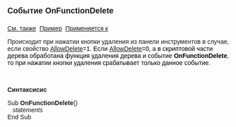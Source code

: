 ﻿<html>
<head>
<title>Системное событие OnFunctionDelete</title>
</head>

<body>

<p><strong><font size="4" face="Arial">Событие OnFunctionDelete<br>
<br>
</font></strong><font face="Arial"><a href="TreeEvents.html">См. 
также</a>&nbsp; <u>Пример</u>&nbsp; <a href="../Defs/Tree.html">Применяется к</a></font></p>

<p class="label"><font face="Arial">Происходит при нажатии кнопки 
удаления из панели инструментов в случае, если свойство
    <span style="color: rgb(0, 0, 0); font-family: Arial; font-style: normal; font-variant: normal; letter-spacing: normal; line-height: normal; orphans: auto; text-align: start; text-indent: 0px; text-transform: none; white-space: normal; widows: 1; word-spacing: 0px; -webkit-text-stroke-width: 0px;">
    <a href="../Functions/ASTREE/AllowDelete.html">AllowDelete</a>=1. Если
    <a href="../Functions/ASTREE/AllowDelete.html">AllowDelete</a>=0, а в скриптовой 
    части дерева обработана функция удаления дерева и событие <strong>
    OnFunctionDelete</strong>, то при нажатии кнопки удаления срабатывает только 
    данное событие</span>. </font></p>

<p class="label">&nbsp;</p>

<p class="label"><font face="Arial"><b>Синтаксисис</b></font></p>

<p><font face="Arial">Sub <strong>OnFunctionDelete</strong>()<br>
<em>&nbsp;&nbsp; statements</em><br>
End Sub</font></p>

<p class="label">&nbsp;</p>

<p class="label">&nbsp;</p>
</body>
</html>
